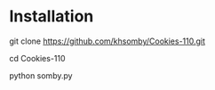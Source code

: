 # Installation

git clone https://github.com/khsomby/Cookies-110.git

cd Cookies-110

python somby.py
